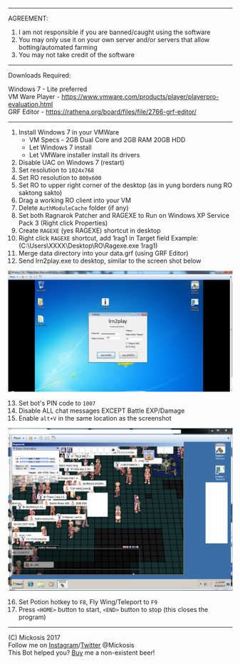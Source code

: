 ***
AGREEMENT:
1. I am not responsible if you are banned/caught using the software
2. You may only use it on your own server and/or servers that allow botting/automated farming
3. You may not take credit of the software
***

Downloads Required:

Windows 7 - Lite preferred<br />
VM Ware Player - https://www.vmware.com/products/player/playerpro-evaluation.html<br />
GRF Editor - https://rathena.org/board/files/file/2766-grf-editor/

***

1. Install Windows 7 in your VMWare
   - VM Specs - 2GB Dual Core and 2GB RAM 20GB HDD
   - Let Windows 7 install
   - Let VMWare installer install its drivers
2. Disable UAC on Windows 7 (restart)
3. Set resolution to `1024x768`
4. Set RO resolution to `800x600`
5. Set RO to upper right corner of the desktop (as in yung borders nung RO saktong sakto)
6. Drag a working RO client into your VM
7. Delete `AuthModuleCache` folder (if any)
8. Set both Ragnarok Patcher and RAGEXE to Run on Windows XP Service Pack 3 (Right click Properties)
9. Create `RAGEXE` (yes RAGEXE) shortcut in desktop
10. Right click `RAGEXE` shortcut, add 1rag1 in Target field Example: (C:\Users\XXXX\Desktop\RO\Ragexe.exe 1rag1)
11. Merge data directory into your data.grf (using GRF Editor)
12. Send lrn2play.exe to desktop, similar to the screen shot below


![alt text](https://github.com/Mickosis/lrn2play/raw/master/img/shortcutloc.png "Short Cut Location")


13. Set bot's PIN code to `1007`
14. Disable ALL chat messages EXCEPT Battle EXP/Damage
15. Enable `alt+V` in the same location as the screenshot


![alt text](https://github.com/Mickosis/lrn2play/raw/master/img/altvloc.png "Alt V Location")


16. Set Potion hotkey to `F8`, Fly Wing/Teleport to `F9`
17. Press `<HOME>` button to start, `<END>` button to stop (this closes the program)
***

(C) Mickosis 2017 <br />
Follow me on [Instagram](https://www.instagram.com/mickosis/)/[Twitter](https://twitter.com/Mickosis) @Mickosis <br />
This Bot helped you? [Buy](https://paypal.me/xMickosis) me a non-existent beer!
